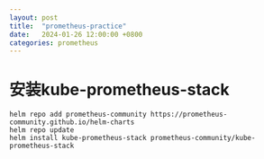 ```yaml
---
layout: post
title:  "prometheus-practice"
date:   2024-01-26 12:00:00 +0800
categories: prometheus
---
```


# 安装kube-prometheus-stack

```
helm repo add prometheus-community https://prometheus-community.github.io/helm-charts
helm repo update
helm install kube-prometheus-stack prometheus-community/kube-prometheus-stack
```
